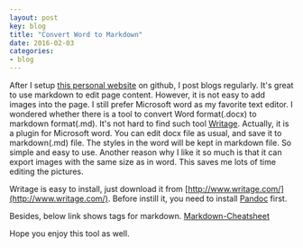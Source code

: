 ```yaml
---
layout: post
key: blog
title: "Convert Word to Markdown"
date: 2016-02-03
categories:
- blog
---
```


After I setup [this personal website](http://jojozhuang.github.io/) on github, I post blogs regularly. It's great to use markdown to edit page content. However, it is not easy to add images into the page. I still prefer Microsoft word as my favorite text editor. I wondered whether there is a tool to convert Word format(.docx) to markdown format(.md). It's not hard to find such tool [Writage](http://www.writage.com/). Actually, it is a plugin for Microsoft word. You can edit docx file as usual, and save it to markdown(.md) file. The styles in the word will be kept in markdown file. So simple and easy to use. Another reason why I like it so much is that it can export images with the same size as in word. This saves me lots of time editing the pictures.

Writage is easy to install, just download it from [http://www.writage.com/](http://www.writage.com/). Before instill it, you need to install [Pandoc](http://pandoc.org/installing.html) first.

Besides, below link shows tags for markdown.
[Markdown-Cheatsheet](https://github.com/adam-p/markdown-here/wiki/Markdown-Cheatsheet)

Hope you enjoy this tool as well.
